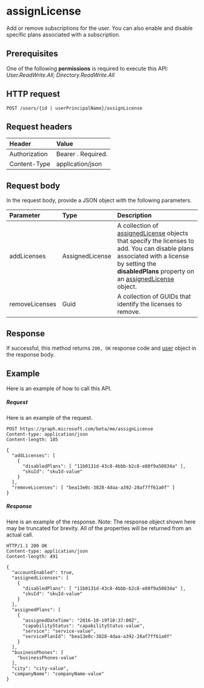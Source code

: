 # assignLicense
Add or remove subscriptions for the user. You can also enable and disable specific plans associated with a subscription.

## Prerequisites
One of the following **permissions** is required to execute this API:
*User.ReadWrite.All; Directory.ReadWrite.All*
## HTTP request
<!-- { "blockType": "ignored" } -->
```http
POST /users/{id | userPrincipalName}/assignLicense
```
## Request headers
| Header       | Value |
|:---------------|:--------|
| Authorization  | Bearer <token>. Required.  |
| Content-Type  | application/json  |

## Request body
In the request body, provide a JSON object with the following parameters.

| Parameter	   | Type	|Description|
|:---------------|:--------|:----------|
|addLicenses|AssignedLicense|A collection of [assignedLicense](../resources/assignedlicense.md) objects that specify the licenses to add. You can disable plans associated with a license by setting the **disabledPlans** property on an [assignedLicense](../resources/assignedlicense.md) object.|
|removeLicenses|Guid|A collection of GUIDs that identify the licenses to remove.|

## Response
If successful, this method returns `200, OK` response code and [user](../resources/user.md) object in the response body.

## Example
Here is an example of how to call this API.
##### Request
Here is an example of the request.
<!-- {
  "blockType": "request",
  "name": "user_assignlicense"
}-->
```http
POST https://graph.microsoft.com/beta/me/assignLicense
Content-type: application/json
Content-length: 185

{
  "addLicenses": [
    {
      "disabledPlans": [ "11b0131d-43c8-4bbb-b2c8-e80f9a50834a" ],
      "skuId": "skuId-value"
    }
  ],
  "removeLicenses": [ "bea13e0c-3828-4daa-a392-28af7ff61a0f" ]
}
```

##### Response
Here is an example of the response. Note: The response object shown here may be truncated for brevity. All of the properties will be returned from an actual call.
<!-- {
  "blockType": "response",
  "truncated": true,
  "@odata.type": "microsoft.graph.user"
} -->
```http
HTTP/1.1 200 OK
Content-type: application/json
Content-length: 491

{
  "accountEnabled": true,
  "assignedLicenses": [
    {
      "disabledPlans": [ "11b0131d-43c8-4bbb-b2c8-e80f9a50834a" ],
      "skuId": "skuId-value"
    }
  ],
  "assignedPlans": [
    {
      "assignedDateTime": "2016-10-19T10:37:00Z",
      "capabilityStatus": "capabilityStatus-value",
      "service": "service-value",
      "servicePlanId": "bea13e0c-3828-4daa-a392-28af7ff61a0f"
    }
  ],
  "businessPhones": [
    "businessPhones-value"
  ],
  "city": "city-value",
  "companyName": "companyName-value"
}
```

<!-- uuid: 8fcb5dbc-d5aa-4681-8e31-b001d5168d79
2015-10-25 14:57:30 UTC -->
<!-- {
  "type": "#page.annotation",
  "description": "user: assignLicense",
  "keywords": "",
  "section": "documentation",
  "tocPath": ""
}-->
